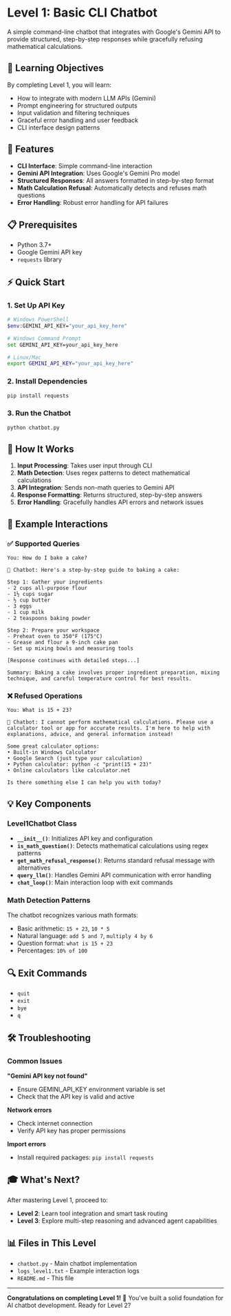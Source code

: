 # Level 1: Basic CLI Chatbot

A simple command-line chatbot that integrates with Google's Gemini API to provide structured, step-by-step responses while gracefully refusing mathematical calculations.

## 🎯 Learning Objectives

By completing Level 1, you will learn:
- How to integrate with modern LLM APIs (Gemini)
- Prompt engineering for structured outputs
- Input validation and filtering techniques
- Graceful error handling and user feedback
- CLI interface design patterns

## 🚀 Features

- **CLI Interface**: Simple command-line interaction
- **Gemini API Integration**: Uses Google's Gemini Pro model
- **Structured Responses**: All answers formatted in step-by-step format
- **Math Calculation Refusal**: Automatically detects and refuses math questions
- **Error Handling**: Robust error handling for API failures

## 📋 Prerequisites

- Python 3.7+
- Google Gemini API key
- `requests` library

## ⚡ Quick Start

### 1. Set Up API Key
```bash
# Windows PowerShell
$env:GEMINI_API_KEY="your_api_key_here"

# Windows Command Prompt
set GEMINI_API_KEY=your_api_key_here

# Linux/Mac
export GEMINI_API_KEY="your_api_key_here"
```

### 2. Install Dependencies
```bash
pip install requests
```

### 3. Run the Chatbot
```bash
python chatbot.py
```

## 🔧 How It Works

1. **Input Processing**: Takes user input through CLI
2. **Math Detection**: Uses regex patterns to detect mathematical calculations
3. **API Integration**: Sends non-math queries to Gemini API
4. **Response Formatting**: Returns structured, step-by-step answers
5. **Error Handling**: Gracefully handles API errors and network issues

## 📝 Example Interactions

### ✅ Supported Queries
```
You: How do I bake a cake?

🤖 Chatbot: Here's a step-by-step guide to baking a cake:

Step 1: Gather your ingredients
- 2 cups all-purpose flour
- 1½ cups sugar
- ½ cup butter
- 3 eggs
- 1 cup milk
- 2 teaspoons baking powder

Step 2: Prepare your workspace
- Preheat oven to 350°F (175°C)
- Grease and flour a 9-inch cake pan
- Set up mixing bowls and measuring tools

[Response continues with detailed steps...]

Summary: Baking a cake involves proper ingredient preparation, mixing technique, and careful temperature control for best results.
```

### ❌ Refused Operations
```
You: What is 15 + 23?

🤖 Chatbot: I cannot perform mathematical calculations. Please use a calculator tool or app for accurate results. I'm here to help with explanations, advice, and general information instead!

Some great calculator options:
• Built-in Windows Calculator
• Google Search (just type your calculation)
• Python calculator: python -c "print(15 + 23)"
• Online calculators like calculator.net

Is there something else I can help you with today?
```

## 💡 Key Components

### Level1Chatbot Class
- **`__init__()`**: Initializes API key and configuration
- **`is_math_question()`**: Detects mathematical calculations using regex patterns
- **`get_math_refusal_response()`**: Returns standard refusal message with alternatives
- **`query_llm()`**: Handles Gemini API communication with error handling
- **`chat_loop()`**: Main interaction loop with exit commands

### Math Detection Patterns
The chatbot recognizes various math formats:
- Basic arithmetic: `15 + 23`, `10 * 5`
- Natural language: `add 5 and 7`, `multiply 4 by 6`
- Question format: `what is 15 + 23`
- Percentages: `10% of 100`

## 🔍 Exit Commands
- `quit`
- `exit`
- `bye`
- `q`

## 🛠️ Troubleshooting

### Common Issues

**"Gemini API key not found"**
- Ensure GEMINI_API_KEY environment variable is set
- Check that the API key is valid and active

**Network errors**
- Check internet connection
- Verify API key has proper permissions

**Import errors**
- Install required packages: `pip install requests`

## 🎓 What's Next?

After mastering Level 1, proceed to:
- **Level 2**: Learn tool integration and smart task routing
- **Level 3**: Explore multi-step reasoning and advanced agent capabilities

## 📊 Files in This Level

- `chatbot.py` - Main chatbot implementation
- `logs_level1.txt` - Example interaction logs
- `README.md` - This file

---

**Congratulations on completing Level 1!** 🎉 
You've built a solid foundation for AI chatbot development. Ready for Level 2?
